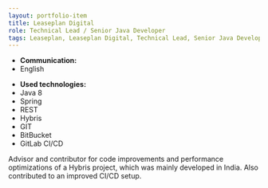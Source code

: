 ```yaml
---
layout: portfolio-item
title: Leaseplan Digital
role: Technical Lead / Senior Java Developer
tags: Leaseplan, Leaseplan Digital, Technical Lead, Senior Java Developer
---
```


- **Communication:**
- English

* **Used technologies:**
* Java 8
* Spring
* REST
* Hybris
* GIT
* BitBucket
* GitLab CI/CD

Advisor and contributor for code improvements and performance optimizations of a Hybris project,
which was mainly developed in India. Also contributed to an improved CI/CD setup.
